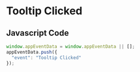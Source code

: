 # Tooltip Clicked

### 

## Javascript Code
```js
window.appEventData = window.appEventData || [];
appEventData.push({
  "event": "Tooltip Clicked"
});
```








